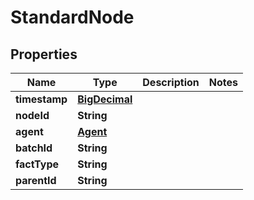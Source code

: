 
# StandardNode

## Properties
Name | Type | Description | Notes
------------ | ------------- | ------------- | -------------
**timestamp** | [**BigDecimal**](BigDecimal.md) |  | 
**nodeId** | **String** |  | 
**agent** | [**Agent**](Agent.md) |  | 
**batchId** | **String** |  | 
**factType** | **String** |  | 
**parentId** | **String** |  | 



